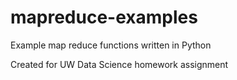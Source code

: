 # mapreduce-examples
Example map reduce functions written in Python 

Created for UW Data Science homework assignment
